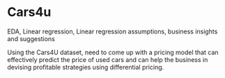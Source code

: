 # Cars4u
EDA, Linear regression, Linear regression assumptions, business insights and suggestions

Using the Cars4U dataset, need to come up with a pricing model that can effectively predict the price of used cars and can help the business in devising profitable strategies using differential pricing.
